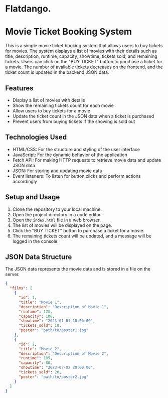 # Flatdango.
# Movie Ticket Booking System

This is a simple movie ticket booking system that allows users to buy tickets for movies. The system displays a list of movies with their details such as title, description, runtime, capacity, showtime, tickets sold, and remaining tickets. Users can click on the "BUY TICKET" button to purchase a ticket for a movie. The number of available tickets decreases on the frontend, and the ticket count is updated in the backend JSON data.

## Features

- Display a list of movies with details
- Show the remaining tickets count for each movie
- Allow users to buy tickets for a movie
- Update the ticket count in the JSON data when a ticket is purchased
- Prevent users from buying tickets if the showing is sold out

## Technologies Used

- HTML/CSS: For the structure and styling of the user interface
- JavaScript: For the dynamic behavior of the application
- Fetch API: For making HTTP requests to retrieve movie data and update JSON data
- JSON: For storing and updating movie data
- Event listeners: To listen for button clicks and perform actions accordingly

## Setup and Usage

1. Clone the repository to your local machine.
2. Open the project directory in a code editor.
3. Open the `index.html` file in a web browser.
4. The list of movies will be displayed on the page.
5. Click the "BUY TICKET" button to purchase a ticket for a movie.
6. The remaining tickets count will be updated, and a message will be logged in the console.

## JSON Data Structure

The JSON data represents the movie data and is stored in a file on the server.

```json
{
  "films": [
    {
      "id": 1,
      "title": "Movie 1",
      "description": "Description of Movie 1",
      "runtime": 120,
      "capacity": 100,
      "showtime": "2023-07-01 18:00:00",
      "tickets_sold": 10,
      "poster": "path/to/poster1.jpg"
    },
    {
      "id": 2,
      "title": "Movie 2",
      "description": "Description of Movie 2",
      "runtime": 105,
      "capacity": 80,
      "showtime": "2023-07-02 20:00:00",
      "tickets_sold": 20,
      "poster": "path/to/poster2.jpg"
    }
  ]
}

